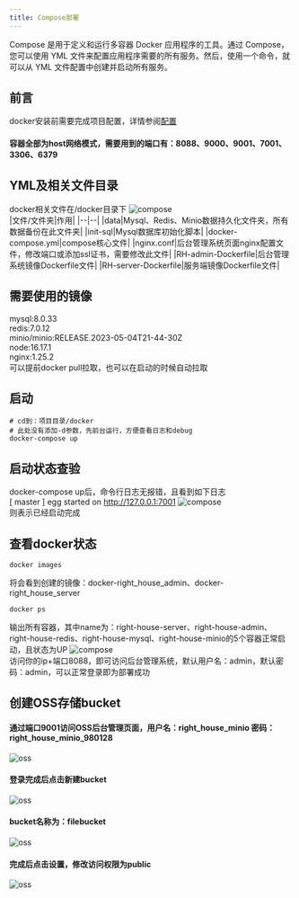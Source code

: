 ```yaml
---
title: Compose部署
---
```


Compose 是用于定义和运行多容器 Docker 应用程序的工具。通过 Compose，您可以使用 YML 文件来配置应用程序需要的所有服务。然后，使用一个命令，就可以从 YML 文件配置中创建并启动所有服务。
## 前言
docker安装前需要完成项目配置，详情参阅[配置](/develop/options/)  
#### 容器全部为host网络模式，需要用到的端口有：8088、9000、9001、7001、3306、6379

## YML及相关文件目录
docker相关文件在/docker目录下
![compose](/compose.png)  
|文件/文件夹|作用|
|--|--|
|data|Mysql、Redis、Minio数据持久化文件夹，所有数据备份在此文件夹|
|init-sql|Mysql数据库初始化脚本|
|docker-compose.yml|compose核心文件|
|nginx.conf|后台管理系统页面nginx配置文件，修改端口或添加ssl证书，需要修改此文件|
|RH-admin-Dockerfile|后台管理系统镜像Dockerfile文件|
|RH-server-Dockerfile|服务端镜像Dockerfile文件|

## 需要使用的镜像
mysql:8.0.33  
redis:7.0.12  
minio/minio:RELEASE.2023-05-04T21-44-30Z  
node:16.17.1  
nginx:1.25.2  
可以提前docker pull拉取，也可以在启动的时候自动拉取
## 启动
```shell
# cd到：项目目录/docker
# 此处没有添加-d参数，先前台运行，方便查看日志和debug
docker-compose up
```
## 启动状态查验
docker-compose up后，命令行日志无报错，且看到如下日志  
[ master ] egg started on http://127.0.0.1:7001
![compose](/docker-compose-start.png)  
则表示已经启动完成

## 查看docker状态
```shell
docker images
```
将会看到创建的镜像：docker-right_house_admin、docker-right_house_server
```shell
docker ps
```
输出所有容器，其中name为：right-house-server、right-house-admin、right-house-redis、right-house-mysql、right-house-minio的5个容器正常启动，且状态为UP
![compose](/docker-ps.png)  
访问你的ip+端口8088，即可访问后台管理系统，默认用户名：admin，默认密码：admin，可以正常登录即为部署成功
## 创建OSS存储bucket
#### 通过端口9001访问OSS后台管理页面，用户名：right_house_minio   密码：right_house_minio_980128
![oss](/oss.png)
 
#### 登录完成后点击新建bucket
![oss](/oss2.png)

#### bucket名称为：filebucket
![oss](/oss3.png)

#### 完成后点击设置，修改访问权限为public
![oss](/oss4.png)
